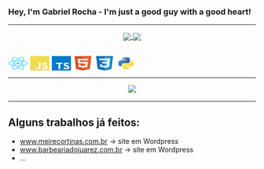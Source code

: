 ### Hey, I'm Gabriel Rocha - I'm just a good guy with a good heart!

---

<p align="center">
   <a href="#">
      <img height=180px align="center" src="https://github-readme-stats.vercel.app/api?username=gabrielrochas&show_icons=true&theme=prussian&custom_title=Gabriel's+Github+stats&hide_border=true" />
   </a>
   <a href="#">
      <img height=180px align="center" src="https://github-readme-stats.vercel.app/api/top-langs/?username=gabrielrochas&layout=compact&theme=prussian&hide_border=true" />
   </a>
</p>
<div style="display: inline_block"><br>
  <img align="center" alt="Gabs-React" height="30" width="40" src="https://raw.githubusercontent.com/devicons/devicon/master/icons/react/react-original.svg">
  <img align="center" alt="Gabs-Js" height="30" width="40" src="https://raw.githubusercontent.com/devicons/devicon/master/icons/javascript/javascript-plain.svg">
  <img align="center" alt="Gabs-Ts" height="30" width="40" src="https://raw.githubusercontent.com/devicons/devicon/master/icons/typescript/typescript-plain.svg">
  <img align="center" alt="Gabs-HTML" height="30" width="40" src="https://raw.githubusercontent.com/devicons/devicon/master/icons/html5/html5-original.svg">
  <img align="center" alt="Gabs-CSS" height="30" width="40" src="https://raw.githubusercontent.com/devicons/devicon/master/icons/css3/css3-original.svg">
  <img align="center" alt="Gabs-Python" height="30" width="40" src="https://raw.githubusercontent.com/devicons/devicon/master/icons/python/python-original.svg">
</div>
<hr>
<div align="center">
  <img src="https://user-images.githubusercontent.com/13954193/121572418-8a0c4900-c9fa-11eb-86a2-680e95d7cfd3.gif">
</div>

<hr>
<h2>Alguns trabalhos já feitos:</h2>
<ul>
  <li>
    <a href="https://www.meirecortinas.com.br" target="_blank">www.meirecortinas.com.br</a> → site em Wordpress
  </li>
  <li>
    <a href="https://barbeariadojuarez.com.br" target="_blank">www.barbeariadojuarez.com.br</a> → site em Wordpress
  </li>
  <li>
    ...
  </li>
</ul>

<!--
**gabrielrochas/gabrielrochas** is a ✨ _special_ ✨ repository because its `README.md` (this file) appears on your GitHub profile.

Here are some ideas to get you started:

- 🔭 I’m currently working on ...
- 🌱 I’m currently learning ...
- 👯 I’m looking to collaborate on ...
- 🤔 I’m looking for help with ...
- 💬 Ask me about ...
- 📫 How to reach me: ...
- 😄 Pronouns: ...
- ⚡ Fun fact: ...
-->
